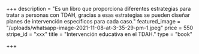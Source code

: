 +++
description = "Es un libro que proporciona diferentes estrategias para tratar a personas con TDAH, gracias a esas estrategias se pueden diseñar planes de intervención específicos para cada caso."
featured_image = "/uploads/whatsapp-image-2021-11-08-at-3-35-29-pm-1.jpeg"
price = 550
stripe_id = "xxx"
title = "Intervención educativa en el TDAH."
type = "book"

+++
